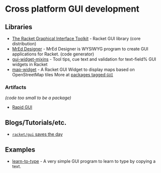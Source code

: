 # Cross platform GUI development

## Libraries
* [The Racket Graphical Interface Toolkit](https://docs.racket-lang.org/gui/index.html) - Racket GUI library (core distribution)
* [MrEd Designer](https://github.com/Metaxal/MrEd-Designer) - MrEd Designer is WYSIWYG program to create GUI applications for Racket. (code generator)
* [gui-widget-mixins](https://pkgs.racket-lang.org/package/gui-widget-mixins) - Tool tips, cue text and validation for text-field% GUI widgets in Racket
* [map-widget](https://pkgs.racket-lang.org/package/map-widget) - A Racket GUI Widget to display maps based on OpenStreetMap tiles
More at [packages tagged `GUI`](https://pkgd.racket-lang.org/pkgn/search?q=&tags=gui)

### Artifacts 
_(code too small to be a package)_
* [Rapid GUI](https://github.com/Metaxal/bazaar/blob/master/gui/rapid-gui.rkt)

## Blogs/Tutorials/etc.

* [`racket/gui` saves the day](https://defn.io/2019/06/17/racket-gui-saves/)

## Examples

* [learn-to-type](https://pkgs.racket-lang.org/package/learn-to-type) - A very simple GUI program to learn to type by copying a text.
